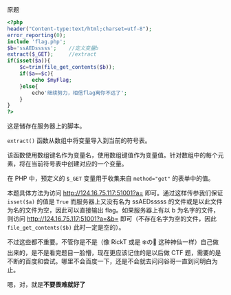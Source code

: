 原题
```php
<?php
header("Content-type:text/html;charset=utf-8");
error_reporting(0);
include 'flag.php';
$b='ssAEDsssss';    //定义变量b
extract($_GET);     //extract
if(isset($a)){  
    $c=trim(file_get_contents($b));
    if($a==$c){
        echo $myFlag;
    }else{
        echo'继续努力，相信flag离你不远了';
    }
}
?>
```
这是储存在服务器上的脚本。

`extract()` 函数从数组中将变量导入到当前的符号表。

该函数使用数组键名作为变量名，使用数组键值作为变量值。针对数组中的每个元素，将在当前符号表中创建对应的一个变量。

在 PHP 中，预定义的 `$_GET` 变量用于收集来自 `method="get"` 的表单中的值。

本题具体方法为访问 http://124.16.75.117:51001?a= 即可。通过这样传参我们保证 `isset($a)` 的值是 `True` 而服务器上又没有名为 ssAEDsssss 的文件或是以此文件为名的文件为空，因此可以直接输出 flag。如果服务器上有以 b 为名字的文件，则访问 http://124.16.75.117:51001?a=&b= 即可（不存在名字为空的文件，因此 `file_get_contents($b)` 此时一定是空的）。

不过这些都不重要。不管你是不是（像 RickT 或是 ❄️の🌸 这种神仙一样）自己做出来的，是不是看完题目一脸懵，现在更应该记住的是以后做 CTF 题，需要的是不断的百度和尝试。哪里不会百度一下，还是不会就去问问谷哥一直到问明白为止。

嗯，对，就是**不要畏难就好了**
